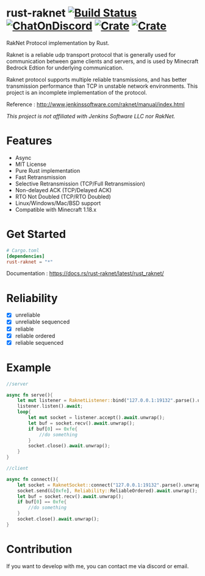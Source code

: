 # rust-raknet [![Build Status](https://img.shields.io/github/workflow/status/b23r0/rust-raknet/Rust)](https://github.com/b23r0/rust-raknet/actions/workflows/rust.yml) [![ChatOnDiscord](https://img.shields.io/badge/chat-on%20discord-blue)](https://discord.gg/ZKtYMvDFN4) [![Crate](https://img.shields.io/crates/v/rust-raknet)](https://crates.io/crates/rust-raknet) [![Crate](https://img.shields.io/docsrs/rust-raknet/latest)](https://docs.rs/rust-raknet/latest/rust_raknet/) 
RakNet Protocol implementation by Rust.

Raknet is a reliable udp transport protocol that is generally used for communication between game clients and servers, and is used by Minecraft Bedrock Edtion for underlying communication.

Raknet protocol supports multiple reliable transmissions, and has better transmission performance than TCP in unstable network environments. This project is an incomplete implementation of the protocol.

Reference : http://www.jenkinssoftware.com/raknet/manual/index.html

_This project is not affiliated with Jenkins Software LLC nor RakNet._

# Features

* Async
* MIT License
* Pure Rust implementation
* Fast Retransmission
* Selective Retransmission (TCP/Full Retransmission)
* Non-delayed ACK (TCP/Delayed ACK)
* RTO Not Doubled (TCP/RTO Doubled)
* Linux/Windows/Mac/BSD support
* Compatible with Minecraft 1.18.x

# Get Started

```toml
# Cargo.toml
[dependencies]
rust-raknet = "*"
```

Documentation : https://docs.rs/rust-raknet/latest/rust_raknet/

# Reliability

- [x] unreliable
- [x] unreliable sequenced
- [x] reliable
- [x] reliable ordered
- [x] reliable sequenced

# Example

```rs
//server

async fn serve(){
    let mut listener = RaknetListener::bind("127.0.0.1:19132".parse().unwrap()).await.unwrap();
    listener.listen().await;
    loop{
        let mut socket = listener.accept().await.unwrap();
        let buf = socket.recv().await.unwrap();
        if buf[0] == 0xfe{
            //do something
        }
        socket.close().await.unwrap();
    }
}

```

```rs
//client

async fn connect(){
    let socket = RaknetSocket::connect("127.0.0.1:19132".parse().unwrap()).await.unwrap();
    socket.send(&[0xfe], Reliability::ReliableOrdered).await.unwrap();
    let buf = socket.recv().await.unwrap();
    if buf[0] == 0xfe{
        //do something
    }
    socket.close().await.unwrap();
}
```

# Contribution

If you want to develop with me, you can contact me via discord or email.
